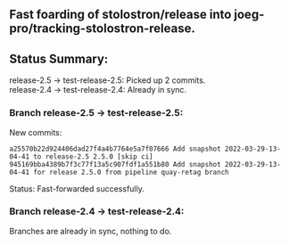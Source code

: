 ## Fast foarding of stolostron/release into joeg-pro/tracking-stolostron-release.

## Status Summary:

release-2.5 -> test-release-2.5: Picked up 2 commits.  
release-2.4 -> test-release-2.4: Already in sync.  

### Branch release-2.5 -> test-release-2.5:

New commits:

```
a25570b22d924406dad27f4a4b7764e5a7f07666 Add snapshot 2022-03-29-13-04-41 to release-2.5 2.5.0 [skip ci]
945169bba4389b7f3c77f13a5c907fdf1a551b80 Add snapshot 2022-03-29-13-04-41 for release 2.5.0 from pipeline quay-retag branch
```

Status: Fast-forwarded successfully.

### Branch release-2.4 -> test-release-2.4:

Branches are already in sync, nothing to do.
